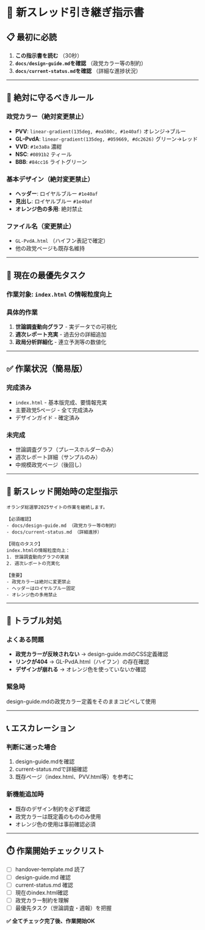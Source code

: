 # 🔄 新スレッド引き継ぎ指示書

## 📋 最初に必読
1. **この指示書を読む** （30秒）
2. **`docs/design-guide.md`を確認** （政党カラー等の制約）
3. **`docs/current-status.md`を確認** （詳細な進捗状況）

---

## 🚨 絶対に守るべきルール

### **政党カラー（絶対変更禁止）**
- **PVV**: `linear-gradient(135deg, #ea580c, #1e40af)` オレンジ→ブルー
- **GL–PvdA**: `linear-gradient(135deg, #059669, #dc2626)` グリーン→レッド
- **VVD**: `#1e3a8a` 濃紺
- **NSC**: `#0891b2` ティール  
- **BBB**: `#84cc16` ライトグリーン

### **基本デザイン（絶対変更禁止）**
- **ヘッダー**: ロイヤルブルー `#1e40af`
- **見出し**: ロイヤルブルー `#1e40af`
- **オレンジ色の多用**: 絶対禁止

### **ファイル名（変更禁止）**
- `GL-PvdA.html` （ハイフン表記で確定）
- 他の政党ページも既存名維持

---

## 🎯 現在の最優先タスク

### **作業対象**: `index.html` の情報粒度向上

### **具体的作業**
1. **世論調査動向グラフ** - 実データでの可視化
2. **週次レポート充実** - 過去分の詳細追加
3. **政局分析詳細化** - 連立予測等の数値化

---

## ✅ 作業状況（簡易版）

### **完成済み**
- `index.html` - 基本版完成、要情報充実
- 主要政党5ページ - 全て完成済み
- デザインガイド - 確定済み

### **未完成**
- 世論調査グラフ（プレースホルダーのみ）
- 週次レポート詳細（サンプルのみ）
- 中規模政党ページ（後回し）

---

## 📝 新スレッド開始時の定型指示

```
オランダ総選挙2025サイトの作業を継続します。

【必須確認】
- docs/design-guide.md （政党カラー等の制約）
- docs/current-status.md （詳細進捗）

【現在のタスク】
index.htmlの情報粒度向上：
1. 世論調査動向グラフの実装
2. 週次レポートの充実化

【重要】
- 政党カラーは絶対に変更禁止
- ヘッダーはロイヤルブルー固定
- オレンジ色の多用禁止
```

---

## 🔧 トラブル対処

### **よくある問題**
- **政党カラーが反映されない** → design-guide.mdのCSS定義確認
- **リンクが404** → GL-PvdA.html（ハイフン）の存在確認
- **デザインが崩れる** → オレンジ色を使っていないか確認

### **緊急時**
design-guide.mdの政党カラー定義をそのままコピペして使用

---

## 📞 エスカレーション

### **判断に迷った場合**
1. design-guide.mdを確認
2. current-status.mdで詳細確認
3. 既存ページ（index.html、PVV.html等）を参考に

### **新機能追加時**
- 既存のデザイン制約を必ず確認
- 政党カラーは既定義のもののみ使用
- オレンジ色の使用は事前確認必須

---

## ⏱️ 作業開始チェックリスト

- [ ] handover-template.md 読了
- [ ] design-guide.md 確認
- [ ] current-status.md 確認  
- [ ] 現在のindex.html確認
- [ ] 政党カラー制約を理解
- [ ] 最優先タスク（世論調査・週報）を把握

**✅ 全てチェック完了後、作業開始OK**
